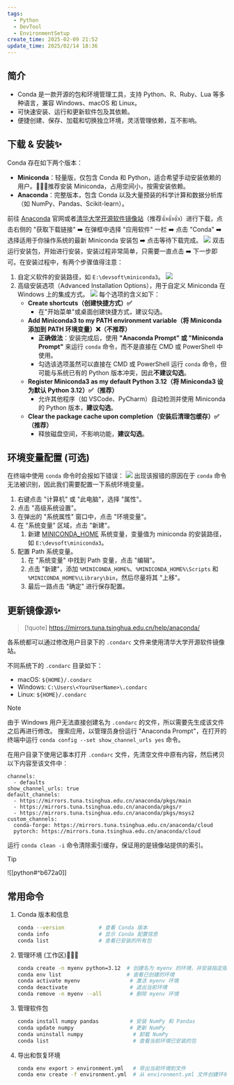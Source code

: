 ```yaml
---
tags:
  - Python
  - DevTool
  - EnvironmentSetup
create_time: 2025-02-09 21:52
update_time: 2025/02/14 18:36
---
```


## 简介

- Conda 是一款开源的包和环境管理工具，支持 Python、R、Ruby、Lua 等多种语言，兼容 Windows、macOS 和 Linux。
- 可快速安装、运行和更新软件包及其依赖。
- 便捷创建、保存、加载和切换独立环境，灵活管理依赖，互不影响。

## 下载 & 安装✨

Conda 存在如下两个版本：

- **Miniconda**：轻量版，仅包含 Conda 和 Python，适合希望手动安装依赖的用户。🚀🚀🚀推荐安装 Miniconda，占用空间小，按需安装依赖。
- **Anaconda**：完整版本，包含 Conda 以及大量预装的科学计算和数据分析库（如 NumPy、Pandas、Scikit-learn）。

前往 [Anaconda](https://www.anaconda.com/download/#) 官网或者[清华大学开源软件镜像站](https://mirrors.tuna.tsinghua.edu.cn/)（推荐👍👍👍）进行下载，点击右侧的 "获取下载链接" ➡️ 在弹框中选择 "应用软件" 一栏 ➡️ 点击 "Conda" ➡️ 选择适用于你操作系统的最新 Miniconda 安装包 ➡️ 点击等待下载完成。
![](https://img.xiaorang.fun/202502111750222.png)
双击运行安装包，开始进行安装，安装过程非常简单，只需要一直点击 ➡️ 下一步即可。在安装过程中，有两个步骤值得注意：
1. 自定义软件的安装路径，如 `E:\devsoft\miniconda3`。
	![](https://img.xiaorang.fun/202502111750224.png)
2. 高级安装选项（Advanced Installation Options），用于自定义 Miniconda 在 Windows 上的集成方式。
	![](https://img.xiaorang.fun/202502111750225.png)
	每个选项的含义如下：
	- **Create shortcuts（创建快捷方式）✅**
		- 在"开始菜单"或桌面创建快捷方式，建议勾选。
	- **Add Miniconda3 to my PATH environment variable（将 Miniconda 添加到 PATH 环境变量）❌（不推荐）**
		- **正确做法**：安装完成后，使用 **"Anaconda Prompt" 或 "Miniconda Prompt"** 来运行 `conda` 命令，而不是直接在 CMD 或 PowerShell 中使用。
		- 勾选该选项虽然可以直接在 CMD 或 PowerShell 运行 `conda` 命令，但可能与系统已有的 Python 版本冲突，因此**不建议勾选**。
	- **Register Miniconda3 as my default Python 3.12（将 Miniconda3 设为默认 Python 3.12）✅（推荐）**
	    - 允许其他程序（如 VSCode、PyCharm）自动检测并使用 Miniconda 的 Python 版本，**建议勾选**。
	- **Clear the package cache upon completion（安装后清理包缓存）✅（推荐）**
	    - 释放磁盘空间，不影响功能，**建议勾选**。

## 环境变量配置 (可选)

在终端中使用 `conda` 命令时会报如下错误：
![](https://img.xiaorang.fun/202502111750226.png)
出现该报错的原因在于 `conda` 命令无法被识别，因此我们需要配置一下系统环境变量。

1. 右键点击 "计算机" 或 "此电脑"，选择 "属性"。
2. 点击 "高级系统设置"。
3. 在弹出的 "系统属性" 窗口中，点击 "环境变量"。
4. 在 "系统变量" 区域，点击 "新建"。
    1. 新建 <u>MINICONDA_HOME</u> 系统变量，变量值为 miniconda 的安装路径，如 `E:\devsoft\miniconda3`。
5. 配置 Path 系统变量。
    1. 在 "系统变量" 中找到 Path 变量，点击 "编辑"。
    2. 点击 "新建"，添加 `%MINICONDA_HOME%`、`%MINICONDA_HOME%\Scripts` 和 `%MINICONDA_HOME%\Library\bin`，然后尽量将其 "上移"。
    3. 最后一路点击 "确定" 进行保存配置。

## 更新镜像源✨

> [!quote]
> https://mirrors.tuna.tsinghua.edu.cn/help/anaconda/

各系统都可以通过修改用户目录下的 `.condarc` 文件来使用清华大学开源软件镜像站。

不同系统下的 `.condarc` 目录如下：
- macOS: `${HOME}/.condarc`
- Windows: `C:\Users\<YourUserName>\.condarc`
- Linux: `${HOME}/.condarc`

> [!note]
> 由于 Windows 用户无法直接创建名为 `.condarc` 的文件，所以需要先生成该文件之后再进行修改。
> 搜索应用，以管理员身份运行 "Anaconda Prompt"，在打开的终端中运行 `conda config --set show_channel_urls yes` 命令。

在用户目录下使用记事本打开 `.condarc` 文件，先清空文件中原有内容，然后拷贝以下内容至该文件中：

```
channels:
  - defaults
show_channel_urls: true
default_channels:
  - https://mirrors.tuna.tsinghua.edu.cn/anaconda/pkgs/main
  - https://mirrors.tuna.tsinghua.edu.cn/anaconda/pkgs/r
  - https://mirrors.tuna.tsinghua.edu.cn/anaconda/pkgs/msys2
custom_channels:
  conda-forge: https://mirrors.tuna.tsinghua.edu.cn/anaconda/cloud
  pytorch: https://mirrors.tuna.tsinghua.edu.cn/anaconda/cloud
```

运行 `conda clean -i` 命令清除索引缓存，保证用的是镜像站提供的索引。

> [!tip]
> ![[python#^b672a0]]

## 常用命令

1. Conda 版本和信息

	```bash
	conda --version           # 查看 Conda 版本
	conda info                # 显示 Conda 配置信息
	conda list                # 查看已安装的所有包
	```

2. 管理环境 (工作区)🚀🚀🚀

	```bash
	conda create -n myenv python=3.12  # 创建名为 myenv 的环境，并安装指定版本的 Python
	conda env list                     # 查看已创建的环境
	conda activate myenv                # 激活 myenv 环境
	conda deactivate                    # 退出当前环境
	conda remove -n myenv --all         # 删除 myenv 环境
	```

3. 管理软件包

	```bash
	conda install numpy pandas          # 安装 NumPy 和 Pandas
	conda update numpy                  # 更新 NumPy
	conda uninstall numpy                # 卸载 NumPy
	conda list                           # 查看当前环境已安装的包
	```

4. 导出和恢复环境

	```bash
	conda env export > environment.yml   # 导出当前环境到文件
	conda env create -f environment.yml  # 从 environment.yml 文件创建环境
	```

